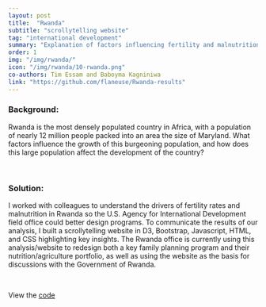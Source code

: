 ```yaml
---
layout: post
title:  "Rwanda"
subtitle: "scrollytelling website"
tag: "international development"
summary: "Explanation of factors influencing fertility and malnutrition in Rwanda"
order: 1
img: "/img/rwanda/"
icon: "/img/rwanda/10-rwanda.png"
co-authors: Tim Essam and Baboyma Kagniniwa
link: "https://github.com/flaneuse/Rwanda-results"
---
```




### Background:
Rwanda is the most densely populated country in Africa, with a population of nearly 12 million people packed into an area the size of Maryland. What factors influence the growth of this burgeoning population, and how does this large population affect the development of the country?

<br>

### Solution:

I worked with colleagues to understand the drivers of fertility rates and malnutrition in Rwanda so the U.S. Agency for International Development field office could better design programs. To communicate the results of our analysis, I built a scrollytelling website in D3, Bootstrap, Javascript, HTML, and CSS highlighting key insights. The Rwanda office is currently using this analysis/website to redesign both a key family planning program and their nutrition/agriculture portfolio, as well as using the website as the basis for discussions with the Government of Rwanda.

<br>

View the [code](https://github.com/flaneuse/Rwanda-results)
